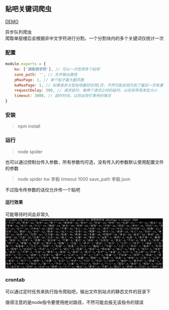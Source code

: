## 贴吧关键词爬虫

[DEMO](http://source.zzliux.cn/TiebaKeywords/demo.html)

异步队列爬虫  
爬取单层楼后会根据非中文字符进行分割，一个分割块内的多个关键词仅统计一次


### 配置
```js
module.exports = {
    kw: ['湖南商学院'], // 可以一次性爬多个贴吧
    save_path: '', // 文件输出路径
    pMaxPage: 1, // 单个贴子最大翻页数
    kwMaxPage: 1, // 如果查非大型贴吧最好仅爬1页，不然可能会因为到了最后一页有重复爬取的可能性
    requestDelay: 500, // 请求延时，每两个请求之间的延时，以实际带宽来定大小
    timeout: 3000, // 超时时间，以防出现忙等待的情况
}
```


### 安装
> npm install


### 运行
> node spider

也可以通过控制台传入参数，所有参数均可选，没有传入的参数默认使用配置文件的参数
> node spider kw 李毅 timeout 1000 save_path 李毅.json

不过指令传参数的话仅允许传一个贴吧

#### 运行效果
可能等待时间会非常久
![](img/screenshoot-1.jpg)


### crontab
可以通过定时任务来执行指令爬贴吧，输出文件到站点的静态文件的目录下

值得注意的是node指令要使用绝对路径，不然可能会报无该指令的错误
